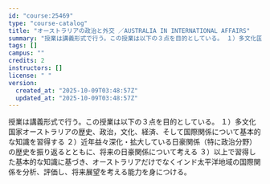```yaml
---
id: "course:25469"
type: "course-catalog"
title: "オーストラリアの政治と外交 ／AUSTRALIA IN INTERNATIONAL AFFAIRS"
summary: "授業は講義形式で行う。この授業は以下の３点を目的としている。 １）多文化国家オーストラリアの歴史、政治，文化、経済、そして国際関係について基本的な知識を習得する ２）近年益々深化・拡大している日豪関係（特に政治分野）の歴史を振り返るとともに…"
tags: []
campus: ""
credits: 2
instructors: []
license: " "
version:
  created_at: "2025-10-09T03:48:57Z"
  updated_at: "2025-10-09T03:48:57Z"
---
```


授業は講義形式で行う。この授業は以下の３点を目的としている。 １）多文化国家オーストラリアの歴史、政治，文化、経済、そして国際関係について基本的な知識を習得する ２）近年益々深化・拡大している日豪関係（特に政治分野）の歴史を振り返るとともに、将来の日豪関係について考える ３）以上で習得した基本的な知識に基づき、オーストラリアだけでなくインド太平洋地域の国際関係を分析、評価し、将来展望を考える能力を身につける。
